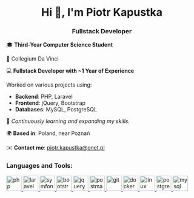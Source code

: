 <h1 align="center">Hi 👋, I'm Piotr Kapustka</h1>
<h3 align="center">Fullstack Developer</h3>

<div align="left">
    <p>🎓 <strong>Third-Year Computer Science Student</strong></p>
    <p>📍 Collegium Da Vinci</p>
</div>

<div align="left">
    <p>💻 <strong>Fullstack Developer with ~1 Year of Experience</strong></p>
    <p>Worked on various projects using:</p>
    <ul>
        <li><strong>Backend</strong>: PHP, Laravel</li>
        <li><strong>Frontend</strong>: jQuery, Bootstrap</li>
        <li><strong>Databases</strong>: MySQL, PostgreSQL</li>
    </ul>
</div>

<p align="left">🌱 <em>Continuously learning and expanding my skills.</em></p>

<p align="left">🌍 <strong>Based in</strong>: Poland, near Poznań</p>

<p align="left">✉️ <strong>Contact me</strong>: <a href="mailto:piotr.kapustka@onet.pl">piotr.kapustka@onet.pl</a></p>

<h3 align="left">Languages and Tools:</h3>
<p align="left">
    <a href="https://www.php.net" target="_blank" rel="noreferrer"> 
         <img src="https://cdn.jsdelivr.net/gh/devicons/devicon@latest/icons/php/php-original.svg" alt="php" width="40" height="40"/>
    </a>
    <a href="https://laravel.com" target="_blank" rel="noreferrer"> 
        <img src="https://cdn.jsdelivr.net/gh/devicons/devicon@latest/icons/laravel/laravel-original.svg" alt="laravel" width="40" height="40"/>
    </a>
    <a href="https://symfony.com" target="_blank" rel="noreferrer"> 
        <img src="https://cdn.jsdelivr.net/gh/devicons/devicon@latest/icons/symfony/symfony-original.svg?color=white" alt="symfony" width="40" height="40"/>   
    </a>
    <a href="https://getbootstrap.com" target="_blank" rel="noreferrer"> 
        <img src="https://cdn.jsdelivr.net/gh/devicons/devicon@latest/icons/bootstrap/bootstrap-original.svg" alt="bootstrap" width="40" height="40"/>
    </a>
    <a href="https://jquery.com" target="_blank" rel="noreferrer"> 
        <img src="https://cdn.jsdelivr.net/gh/devicons/devicon@latest/icons/jquery/jquery-original-wordmark.svg" alt="jquery" width="40" height="40"/>
    </a>
    <a href="https://www.postman.com" target="_blank" rel="noreferrer"> 
        <img src="https://cdn.jsdelivr.net/gh/devicons/devicon@latest/icons/postman/postman-original.svg" alt="postman" width="40" height="40"/>  
    </a>
    <a href="https://git-scm.com" target="_blank" rel="noreferrer"> 
        <img src="https://cdn.jsdelivr.net/gh/devicons/devicon@latest/icons/git/git-original.svg" alt="git" width="40" height="40"/>
    </a>
    <a href="https://www.docker.com" target="_blank" rel="noreferrer"> 
        <img src="https://cdn.jsdelivr.net/gh/devicons/devicon@latest/icons/docker/docker-original.svg" alt="docker" width="40" height="40"/>
    </a>
    <a href="https://www.linux.org" target="_blank" rel="noreferrer"> 
        <img src="https://cdn.jsdelivr.net/gh/devicons/devicon@latest/icons/linux/linux-original.svg" alt="linux" width="40" height="40"/>
    </a>
    <a href="https://www.postgresql.org" target="_blank" rel="noreferrer"> 
        <img src="https://cdn.jsdelivr.net/gh/devicons/devicon@latest/icons/postgresql/postgresql-original.svg" alt="postgresql" width="40" height="40"/>
    </a>
    <a href="https://www.mysql.com" target="_blank" rel="noreferrer"> 
        <img src="https://cdn.jsdelivr.net/gh/devicons/devicon@latest/icons/mysql/mysql-original.svg" alt="mysql" width="40" height="40"/>
    </a>
</p>
